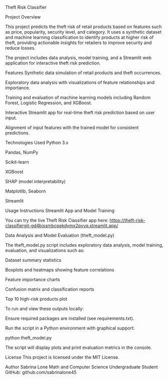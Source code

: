 Theft Risk Classifier

Project Overview

This project predicts the theft risk of retail products based on features such as price, popularity, security level, and category. It uses a synthetic dataset and machine learning classification to identify products at higher risk of theft, providing actionable insights for retailers to improve security and reduce losses.

The project includes data analysis, model training, and a Streamlit web application for interactive theft risk prediction.

Features
Synthetic data simulation of retail products and theft occurrences.

Exploratory data analysis with visualizations of feature relationships and importance.

Training and evaluation of machine learning models including Random Forest, Logistic Regression, and XGBoost.

Interactive Streamlit app for real-time theft risk prediction based on user input.

Alignment of input features with the trained model for consistent predictions.

Technologies Used
Python 3.x

Pandas, NumPy

Scikit-learn

XGBoost

SHAP (model interpretability)

Matplotlib, Seaborn

Streamlit

Usage Instructions
Streamlit App and Model Training

You can try the live Theft Risk Classifier app here:
https://theft-risk-classifiergit-gd4bjssmbcpekdymx2pvvq.streamlit.app/

Data Analysis and Model Evaluation (theft_model.py)

The theft_model.py script includes exploratory data analysis, model training, evaluation, and visualizations such as:

Dataset summary statistics

Boxplots and heatmaps showing feature correlations

Feature importance charts

Confusion matrix and classification reports

Top 10 high-risk products plot

To run and view these outputs locally:

Ensure required packages are installed (see requirements.txt).

Run the script in a Python environment with graphical support:

python theft_model.py

The script will display plots and print evaluation metrics in the console.

License
This project is licensed under the MIT License.

Author
Sabrina Lone
Math and Computer Science Undergraduate Student
GitHub: github.com/sabrinalone45
